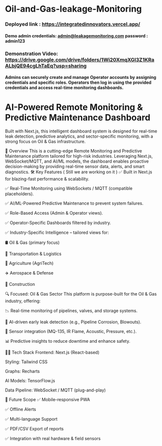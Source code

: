 ﻿# Oil-and-Gas-leakage-Monitoring
 
### Deployed link : https://integratedinnovators.vercel.app/
#### Demo admin credentials: admin@leakagemonitoring.com    password : admin123

### Demonstration Video: https://drive.google.com/drive/folders/1Wi20XmqXGl3Z1KRaALbjQE94cgLhTaEq?usp=sharing

   
   #### Admins can securely create and manage Operator accounts by assigning credentials and specific roles. Operators then log in using the provided credentials and access real-time monitoring dashboards.


# AI-Powered Remote Monitoring & Predictive Maintenance Dashboard
Built with Next.js, this intelligent dashboard system is designed for real-time leak detection, predictive analytics, and sector-specific monitoring, with a strong focus on Oil & Gas infrastructure.

🚀 Overview
This is a cutting-edge Remote Monitoring and Predictive Maintenance platform tailored for high-risk industries. Leveraging Next.js, WebSocket/MQTT, and AI/ML models, the dashboard enables proactive decision-making by providing real-time sensor data, alerts, and smart diagnostics.
🛠️ Key Features ( Still we are working on it )
✅ Built in Next.js for blazing-fast performance & scalability.

✅ Real-Time Monitoring using WebSockets / MQTT (compatible placeholders).

✅ AI/ML-Powered Predictive Maintenance to prevent system failures.

✅ Role-Based Access (Admin & Operator views).

✅ Operator-Specific Dashboards filtered by industry.

✅ Industry-Specific Intelligence – tailored views for:

🛢️ Oil & Gas (primary focus)

🚚 Transportation & Logistics

🌾 Agriculture (AgriTech)

✈️ Aerospace & Defense

🚧 Construction

🔍 Focused: Oil & Gas Sector
This platform is purpose-built for the Oil & Gas industry, offering:

📉 Real-time monitoring of pipelines, valves, and storage systems.

🧠 AI-driven early leak detection (e.g., Pipeline Corrosion, Blowouts).

🔧 Sensor integration (MQ-135, IR Flame, Acoustic, Pressure, etc.).

📊 Predictive insights to reduce downtime and enhance safety.

🧑‍💻 Tech Stack
Frontend: Next.js (React-based)

Styling: Tailwind CSS

Graphs: Recharts

AI Models: TensorFlow.js

Data Pipeline: WebSocket / MQTT (plug-and-play)

🧠 Future Scope
✅ Mobile-responsive PWA

✅ Offline Alerts

✅ Multi-language Support

✅ PDF/CSV Export of reports

✅ Integration with real hardware & field sensors
